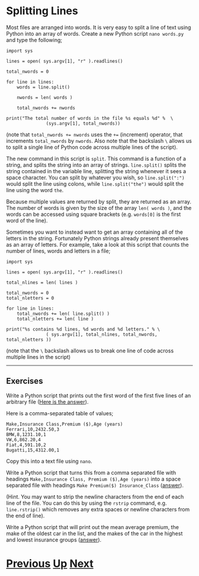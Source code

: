 # Splitting Lines

Most files are arranged into words. It is very easy to split a line of text using Python into an array of words. Create a new Python script `nano words.py` and type the following;

    import sys
    
    lines = open( sys.argv[1], "r" ).readlines()
    
    total_nwords = 0
    
    for line in lines:
        words = line.split()
    
        nwords = len( words )
    
        total_nwords += nwords
    
    print("The total number of words in the file %s equals %d" %  \
                   (sys.argv[1], total_nwords))

(note that `total_nwords += nwords` uses the `+=` (increment) operator, that increments `total_nwords` by `nwords`. Also note that the backslash `\` allows us to split a single line of Python code across multiple lines of the script).

The new command in this script is `split`. This command is a function of a string, and splits the string into an array of strings. `line.split()` splits the string contained in the variable line, splitting the string whenever it sees a space character. You can split by whatever you wish, so `line.split(":")` would split the line using colons, while `line.split("the")` would split the line using the word `the`.

Because multiple values are returned by split, they are returned as an array. The number of words is given by the size of the array `len( words )`, and the words can be accessed using square brackets (e.g. `words[0]` is the first word of the line).

Sometimes you want to instead want to get an array containing all of the letters in the string. Fortunately Python strings already present themselves as an array of letters. For example, take a look at this script that counts the number of lines, words and letters in a file;

    import sys
    
    lines = open( sys.argv[1], "r" ).readlines()
    
    total_nlines = len( lines )
    
    total_nwords = 0
    total_nletters = 0
    
    for line in lines:
        total_nwords += len( line.split() )
        total_nletters += len( line )
    
    print("%s contains %d lines, %d words and %d letters." % \
                   ( sys.argv[1], total_nlines, total_nwords, total_nletters ))


(note that the `\` backslash allows us to break one line of code across multiple lines in the script)

***

## Exercises

Write a Python script that prints out the first word of the first five lines of an arbitrary file ([Here is the answer](splitting_answer1.md)).

Here is a comma-separated table of values;

    Make,Insurance Class,Premium ($),Age (years)
    Ferrari,10,2432.50,3
    BMW,8,1231.10,1
    VW,6,862.20,4
    Fiat,4,591.10,2
    Bugatti,15,4312.00,1

Copy this into a text file using `nano`.

Write a Python script that turns this from a comma separated file with headings `Make,Insurance Class, Premium ($),Age (years)` into a space separated file with headings `Make Premium($) Insurance_Class` ([answer](splitting_answer2.md)).

(Hint. You may want to strip the newline characters from the end of each line of the file. You can do this by using the `rstrip` command, e.g. `line.rstrip()` which removes any extra spaces or newline characters from the end of line).

Write a Python script that will print out the mean average premium, the make of the oldest car in the list, and the makes of the car in the highest and lowest insurance groups ([answer](splitting_answer3.md)).

# [Previous](writing.md) [Up](README.md) [Next](searching.md)
